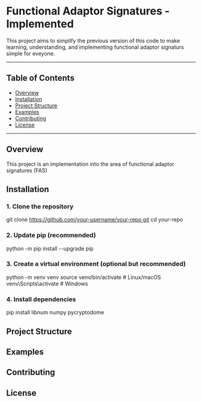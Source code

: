 # Functional Adaptor Signatures - Implemented

This project aims to simplify the previous version of this code to make learning, understanding, and implementing functional adaptor signaturs simple for eveyone. 

---

## Table of Contents
- [Overview](#overview)
- [Installation](#installation)
- [Project Structure](#project-structure)
- [Examples](#examples)
- [Contributing](#contributing)
- [License](#license)

---

## Overview
This project is an implementation into the area of functional adaptor signatures (FAS) 


## Installation

### 1. Clone the repository
git clone https://github.com/your-username/your-repo.git
cd your-repo
### 2. Update pip (recommended)
python -m pip install --upgrade pip
### 3. Create a virtual environment (optional but recommended)
python -m venv venv
source venv/bin/activate   # Linux/macOS
venv\Scripts\activate      # Windows
### 4. Install dependencies
pip install libnum numpy pycryptodome

## Project Structure

## Examples

## Contributing

## License